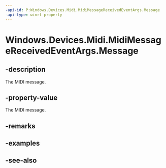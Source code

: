 ```yaml
---
-api-id: P:Windows.Devices.Midi.MidiMessageReceivedEventArgs.Message
-api-type: winrt property
---
```


<!-- Property syntax
public Windows.Devices.Midi.IMidiMessage Message { get; }
-->

# Windows.Devices.Midi.MidiMessageReceivedEventArgs.Message

## -description
The MIDI message.

## -property-value
The MIDI message.

## -remarks

## -examples

## -see-also
